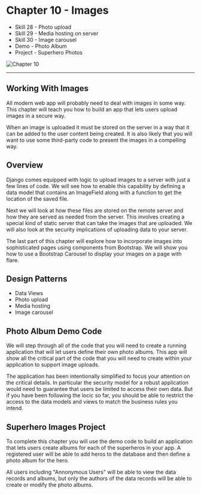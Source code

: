 # Chapter 10 - Images

- Skill 28 - Photo upload
- Skill 29 - Media hosting on server
- Skill 30 - Image carousel
- Demo - Photo Album
- Project - Superhero Photos

![Chapter 10](img/chapter-10.jpg)

---

## Working With Images

All modern web app will probably need to deal with images in some way.
This chapter will teach you how to build an app that lets users upload
images in a secure way.

When an image is uploaded it must be stored on the server in a way that
it can be added to the user content being created.  It is also likely that
you will want to use some third-party code to present the images in a compelling
way.


## Overview

Django comes equipped with logic to upload images to a server with just a few
lines of code.  We will see how to enable this capability by defining a data
model that contains an ImageField along with a function to get the location
of the saved file.

Next we will look at how these files are stored on the remote server and how
they are served as needed from the server.  This involves creating a special 
kind of static server that can take the images that are uploaded.
We will also look at the security implications of uploading data to your server.

The last part of this chapter will explore how to incorporate images into
sophisticated pages using components from Bootstrap.  We will show you how to
use a Bootstrap Carousel to display your images on a page with flare.


## Design Patterns

* Data Views
* Photo upload
* Media hosting
* Image carousel


## Photo Album Demo Code

We will step through all of the code that you will need to create a running
application that will let users define their own photo albums.  This app 
will show all the critical part of the code that you will need to create
within your application to support  image uploads.

The application has been intentionally simplified to focus your attention
on the critical details.  In particular the security model for a robust
application would need to guarantee that users be limited to access their
own data.  But if you have been following the locic so far, you should 
be able to restrict the access to the data models and views to match the
business rules you intend.


## Superhero Images Project

To complete this chapter you will use the demo code to build an application
that lets users create albums for each of the superheros in your
app.  A registered user will be able to add heros to the database and 
then define a photo album for the hero.

All users including "Annonymous Users" will be able to view the data records
and albums, but only the authors of the data records will be able to create 
or modify the photo albums.

